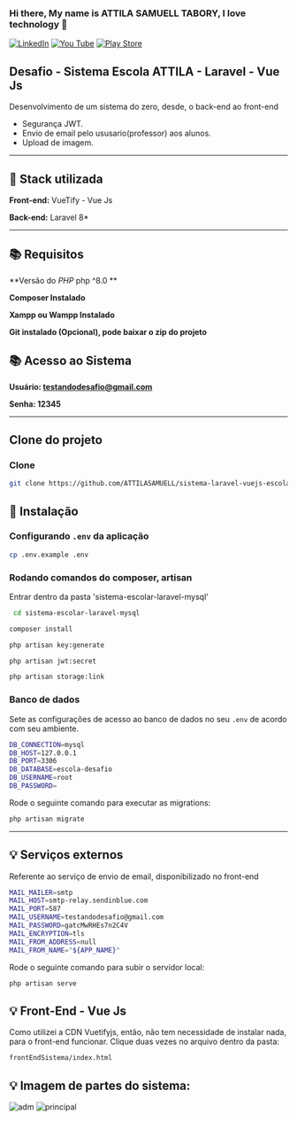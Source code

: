 

### Hi there, My name is ATTILA  SAMUELL TABORY, I love technology 👋

[![LinkedIn ](https://img.shields.io/badge/LinkedIn-0077B5?style=for-the-badge&logo=linkedin&logoColor=white)](https://www.linkedin.com/in/attila-samuell-98291216b/)
[![You Tube](https://img.shields.io/badge/YouTube-FF0000?style=for-the-badge&logo=youtube&logoColor=white)](https://www.youtube.com/channel/UCuX9fZZa3eR4LACYTPVZg5A/videos)
[![Play Store](https://img.shields.io/badge/Google_Play-414141?style=for-the-badge&logo=google-play&logoColor=white)](https://play.google.com/store/apps/details?id=attila.QRCodeGeradorLeitor)


## Desafio - Sistema Escola ATTILA - Laravel - Vue Js
Desenvolvimento de um sistema do zero, desde, o back-end ao front-end
 + Segurança JWT.
 + Envio de email pelo ususario(professor) aos alunos.
 + Upload de imagem.

---
## 🔧 Stack utilizada
**Front-end:** VueTify - Vue Js

**Back-end:** Laravel 8*

---
## 📚 Requisitos
**Versão do *PHP* php ^8.0 **


**Composer Instalado**


**Xampp ou Wampp Instalado**


**Git instalado (Opcional), pode baixar o zip do projeto**
## 📚 Acesso ao Sistema
**Usuário: testandodesafio@gmail.com**


**Senha: 12345**

---
##  Clone do projeto 
### Clone
```bash
git clone https://github.com/ATTILASAMUELL/sistema-laravel-vuejs-escolar.git
```
## 🚀 Instalação

### Configurando `.env` da aplicação
```bash
cp .env.example .env
```

### Rodando comandos do composer, artisan
Entrar dentro da pasta 'sistema-escolar-laravel-mysql'
```bash
 cd sistema-escolar-laravel-mysql
```
```bash
composer install
```
```bash
php artisan key:generate
```
```bash
php artisan jwt:secret
```
```bash
php artisan storage:link
```


###  Banco de dados
Sete as configurações de acesso ao banco de dados no seu `.env` de acordo com seu ambiente.
```bash
DB_CONNECTION=mysql
DB_HOST=127.0.0.1
DB_PORT=3306
DB_DATABASE=escola-desafio
DB_USERNAME=root
DB_PASSWORD=
```
Rode o seguinte comando para executar as migrations:
```bash
php artisan migrate
```

---
## 💡 Serviços externos
Referente ao serviço de envio de email, disponibilizado no front-end
```bash
MAIL_MAILER=smtp
MAIL_HOST=smtp-relay.sendinblue.com
MAIL_PORT=587
MAIL_USERNAME=testandodesafio@gmail.com
MAIL_PASSWORD=gatcMwRHEs7n2C4V
MAIL_ENCRYPTION=tls
MAIL_FROM_ADDRESS=null
MAIL_FROM_NAME="${APP_NAME}"
```
Rode o seguinte comando para subir o servidor local:
```bash
php artisan serve
```
## 💡 Front-End - Vue Js
Como utilizei a CDN Vuetifyjs, então, não tem necessidade de instalar nada, para o front-end funcionar.
Clique duas vezes no arquivo dentro da pasta:
```bash
frontEndSistema/index.html
```
## 💡 Imagem de partes do sistema:
![adm](https://user-images.githubusercontent.com/76443540/181694001-0a395d6f-f1f3-4bbd-a6fa-bae7263b924d.png)
![principal](https://user-images.githubusercontent.com/76443540/181694024-e70d24f3-49c1-4eed-b770-26d7783e3ad1.png)

